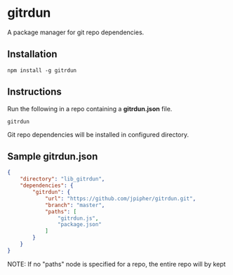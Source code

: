 # gitrdun #

A package manager for git repo dependencies.

## Installation ##


```
npm install -g gitrdun
```

## Instructions ##

Run the following in a repo containing a **gitrdun.json** file. 

```
gitrdun
```

Git repo dependencies will be installed in configured directory.

## Sample gitrdun.json ##

```json
{
    "directory": "lib_gitrdun",
    "dependencies": {
        "gitrdun": {
            "url": "https://github.com/jpipher/gitrdun.git",
            "branch": "master",
            "paths": [
                "gitrdun.js",
                "package.json"
            ]
        }
    }
}
```

NOTE: If no "paths" node is specified for a repo, the entire repo will by kept